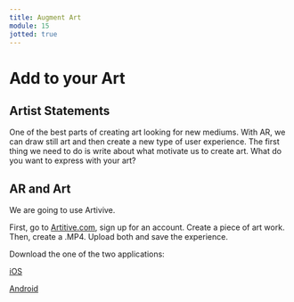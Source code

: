 ```yaml
---
title: Augment Art
module: 15
jotted: true
---
```


# Add to your Art

## Artist Statements

One of the best parts of creating art looking for new mediums.  With AR, we can draw still art and then create a new type of user experience.  The first thing we need to do is write about what motivate us to create art.  What do you want to express with your art?

## AR and Art

We are going to use Artivive.

First, go to <a href="https://artivive.com/" target="_blank">Artitive.com</a>, sign up for an account.  Create a piece of art work.  Then, create a .MP4.  Upload both and save the experience.

Download the one of the two applications:

<a href="https://apps.apple.com/us/app/artivive/id1188737494" target="_blank">iOS</a>

<a href="https://play.google.com/store/apps/details?id=com.artivive&hl=en_US" target="_blank">Android</a>